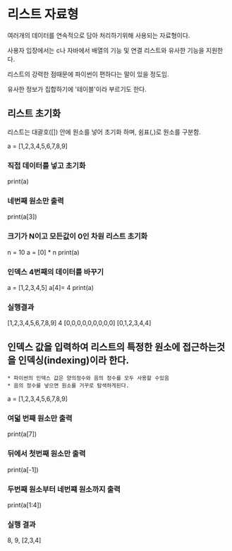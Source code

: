 # 리스트 자료형

여러개의 데이터를 연속적으로 담아 처리하기위해 사용되는 자료형이다.

사용자 입장에서는 c나 자바에서 배열의 기능 및 연결 리스트와 유사한 기능을 지원한다.

리스트의 강력한 점때문에 파이썬이 편하다는 말이 있을 정도임.

유사한 정보가 집합하기에 '테이블'이라 부르기도 한다.

## 리스트 초기화

리스트는 대괄호([]) 안에 원소를 넣어 초기화 하며,
쉼표(,)로 원소를 구분함.

a = [1,2,3,4,5,6,7,8,9]

### 직접 데이터를 넣고 초기화

print(a)

### 네번째 원소만 출력
print(a[3])

### 크기가 N이고 모든값이 0인 차원 리스트 초기화
n = 10
a = [0] * n
print(a)

### 인덱스 4번째의 데이터를 바꾸기
a = [1,2,3,4,5]
a[4]= 4
print(a)

### 실행결과

[1,2,3,4,5,6,7,8,9]
4
[0,0,0,0,0,0,0,0,0]
[0,1,2,3,4,4]

## 인덱스 값을 입력하여 리스트의 특정한 원소에 접근하는것을 인덱싱(indexing)이라 한다.

    * 파이썬의 인덱스 값은 양의정수와 음의 정수를 모두 사용할 수있음
    * 음의 정수를 넣으면 원소를 거꾸로 탐색하게된다.

a = [1,2,3,4,5,6,7,8,9]

### 여덟 번째 원소만 출력

print(a[7])

### 뒤에서 첫번째 원소만 출력
print(a[-1])

### 두번째 원소부터 네번쨰 원소까지 출력
print(a[1:4])

### 실행 결과
8, 9, [2,3,4]



